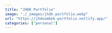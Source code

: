 ```yaml
---
title: "JHDK Portfolio"
image: "./_images/jhdk-portfolio.webp"
url: "https://jhdoumbek-portfolio.netlify.app/"
categories: ["personal"]
---
```

